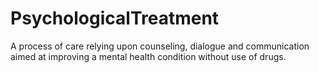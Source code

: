 # PsychologicalTreatment

A process of care relying upon counseling, dialogue and communication aimed at improving a mental health condition without use of drugs.
